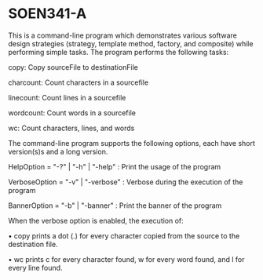 # SOEN341-A
This is a command-line program which demonstrates various software design strategies (strategy, template method, factory, and composite) while performing simple tasks.
The program performs the following tasks:

copy: Copy sourceFile to destinationFile

charcount: Count characters in a sourcefile

linecount: Count lines in a sourcefile

wordcount: Count words in a sourcefile

wc: Count characters, lines, and words


The command-line program supports the following options, each have short version(s)s and a long version.

HelpOption = "-?" | "-h" | "-help" : Print the usage of the program

VerboseOption = "-v" | "-verbose" : Verbose during the execution of the program

BannerOption = "-b" | "-banner" : Print the banner of the program


When the verbose option is enabled, the execution of:

• copy prints a dot (.) for every character copied from the source to the destination file.

• wc prints c for every character found, w for every word found, and l for every line found.
